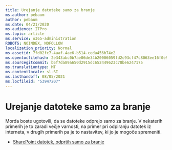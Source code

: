 ```yaml
---
title: Urejanje datoteke samo za branje
ms.author: pebaum
author: pebaum
ms.date: 04/21/2020
ms.audience: ITPro
ms.topic: article
ms.service: o365-administration
ROBOTS: NOINDEX, NOFOLLOW
localization_priority: Normal
ms.assetid: 7fd02fc7-4aaf-4ae6-b514-ceda456b74e2
ms.openlocfilehash: 2e343abc0b7ae06de34b20006059fd2c93cf47c8063ee16f0e9e1ab273e1ee4d
ms.sourcegitcommit: b5f7da89a650d2915dc652449623c78be6247175
ms.translationtype: MT
ms.contentlocale: sl-SI
ms.lasthandoff: 08/05/2021
ms.locfileid: "53947207"
---
```

# <a name="edit-a-read-only-file"></a>Urejanje datoteke samo za branje

Morda boste ugotovili, da se datoteke odprejo samo za branje. V nekaterih primerih je to zaradi večje varnosti, na primer pri odpiranju datotek iz interneta, v drugih primerih pa je to nastavitev, ki jo je mogoče spremeniti.

- [SharePoint datotek, odprtih samo za branje](https://docs.microsoft.com/sharepoint/troubleshoot/lists-and-libraries/files-open-as-read-only-and-cannot-check-in-or-out)
